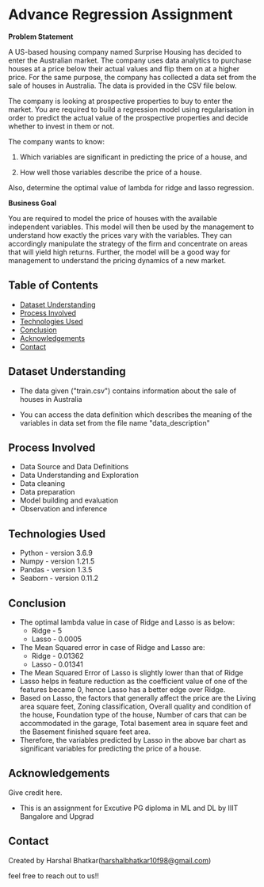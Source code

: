 # Advance Regression Assignment
**Problem Statement**

A US-based housing company named Surprise Housing has decided to enter the Australian market. The company uses data analytics to purchase houses at a price below their actual values and flip them on at a higher price. For the same purpose, the company has collected a data set from the sale of houses in Australia. The data is provided in the CSV file below.

The company is looking at prospective properties to buy to enter the market. You are required to build a regression model using regularisation in order to predict the actual value of the prospective properties and decide whether to invest in them or not.

The company wants to know:

1. Which variables are significant in predicting the price of a house, and

2. How well those variables describe the price of a house.

Also, determine the optimal value of lambda for ridge and lasso regression.

**Business Goal**

You are required to model the price of houses with the available independent variables. This model will then be used by the management to understand how exactly the prices vary with the variables. They can accordingly manipulate the strategy of the firm and concentrate on areas that will yield high returns. Further, the model will be a good way for management to understand the pricing dynamics of a new market.


## Table of Contents
* [Dataset Understanding](#dataset-understanding)
* [Process Involved](#process-involved)
* [Technologies Used](#technologies-used)
* [Conclusion](#conclusion)
* [Acknowledgements](#acknowledgements)
* [Contact](#contact)

<!-- You can include any other section that is pertinent to your problem -->
## Dataset Understanding 
- The data given ("train.csv") contains information about the sale of houses in Australia

- You can access the data definition which describes the meaning of the variables in data set from the file name "data_description"

## Process Involved
- Data Source and Data Definitions
- Data Understanding and Exploration
- Data cleaning
- Data preparation
- Model building and evaluation
- Observation and inference


## Technologies Used
- Python - version 3.6.9
- Numpy - version 1.21.5
- Pandas - version 1.3.5
- Seaborn - version 0.11.2

<!-- As the libraries versions keep on changing, it is recommended to mention the version of library used in this project -->
## Conclusion 
- The optimal lambda value in case of Ridge and Lasso is as below:
   - Ridge - 5
   - Lasso - 0.0005
- The Mean Squared error in case of Ridge and Lasso are:
   - Ridge - 0.01362
   - Lasso - 0.01341
- The Mean Squared Error of Lasso is slightly lower than that of Ridge
- Lasso helps in feature reduction as the coefficient value of one of the features became 0, hence Lasso has a better edge over Ridge.
- Based on Lasso, the factors that generally affect the price are the Living area square feet, Zoning classification, Overall quality and condition of the house, Foundation type of the house, Number of cars that can be accommodated in the garage, Total basement area in square feet and the Basement finished square feet area.
- Therefore, the variables predicted by Lasso in the above bar chart as significant variables for predicting the price of a house.

## Acknowledgements
Give credit here.
- This is an assignment for Excutive PG diploma in ML and DL by IIIT Bangalore and Upgrad


## Contact
Created by
Harshal Bhatkar(harshalbhatkar10f98@gmail.com)

feel free to reach out to us!!


<!-- Optional -->
<!-- ## License -->
<!-- This project is open source and available under the [... License](). -->

<!-- You don't have to include all sections - just the one's relevant to your project -->
